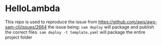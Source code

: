 # HelloLambda

This repo is used to reproduce the issue from https://github.com/aws/aws-sam-cli/issues/2664
the issue being:
`sam deploy` will package and publish the correct files.
`sam deploy -t template.yaml` will package the entire project folder
